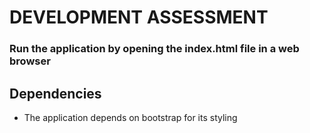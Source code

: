 # DEVELOPMENT ASSESSMENT

### Run the application by opening the index.html file in a web browser

## Dependencies
* The application depends on bootstrap for its styling
